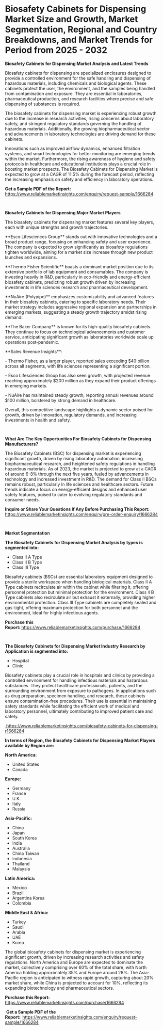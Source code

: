 <p><h1>Biosafety Cabinets for Dispensing Market Size and Growth, Market Segmentation, Regional and Country Breakdowns, and Market Trends for Period from 2025 -  2032</h1></p><p><strong>Biosafety Cabinets for Dispensing Market Analysis and Latest Trends</strong></p>
<p><p>Biosafety cabinets for dispensing are specialized enclosures designed to provide a controlled environment for the safe handling and dispensing of hazardous materials, including chemicals and biological agents. These cabinets protect the user, the environment, and the samples being handled from contamination and exposure. They are essential in laboratories, pharmaceutical production, and research facilities where precise and safe dispensing of substances is required.</p><p>The biosafety cabinets for dispensing market is experiencing robust growth due to the increase in research activities, rising concerns about laboratory safety, and stringent regulatory standards governing the handling of hazardous materials. Additionally, the growing biopharmaceutical sector and advancements in laboratory technologies are driving demand for these cabinets. </p><p>Innovations such as improved airflow dynamics, enhanced filtration systems, and smart technologies for better monitoring are emerging trends within the market. Furthermore, the rising awareness of hygiene and safety protocols in healthcare and educational institutions plays a crucial role in boosting market prospects. The Biosafety Cabinets for Dispensing Market is expected to grow at a CAGR of 11.5% during the forecast period, reflecting the increasing emphasis on safety and efficiency in laboratory operations.</p></p>
<p><strong>Get a Sample PDF of the Report:&nbsp;</strong> <a href="https://www.reliablemarketinsights.com/enquiry/request-sample/1666284?utm_campaign=2210&utm_medium=2&utm_source=Github&utm_content=ia&utm_term=14042025&utm_id=biosafety-cabinets-for-dispensing">https://www.reliablemarketinsights.com/enquiry/request-sample/1666284</a></p>
<p>&nbsp;</p>
<p><strong>Biosafety Cabinets for Dispensing Major Market Players</strong></p>
<p><p>The biosafety cabinets for dispensing market features several key players, each with unique strengths and growth trajectories. </p><p>**Esco Lifesciences Group** stands out with innovative technologies and a broad product range, focusing on enhancing safety and user experience. The company is expected to grow significantly as biosafety regulations tighten worldwide, aiming for a market size increase through new product launches and expansions. </p><p>**Thermo Fisher Scientific** boasts a dominant market position due to its extensive portfolio of lab equipment and consumables. The company is investing heavily in R&D, particularly in eco-friendly and energy-efficient biosafety cabinets, predicting robust growth driven by increasing investments in life sciences research and pharmaceutical development.</p><p>**NuAire (Polypipe)** emphasizes customizability and advanced features in their biosafety cabinets, catering to specific laboratory needs. Their market strategy includes aggressive regional expansion and partnerships in emerging markets, suggesting a steady growth trajectory amidst rising demand.</p><p>**The Baker Company** is known for its high-quality biosafety cabinets. They continue to focus on technological advancements and customer service, anticipating significant growth as laboratories worldwide scale up operations post-pandemic.</p><p>**Sales Revenue Insights**: </p><p>- Thermo Fisher, as a larger player, reported sales exceeding $40 billion across all segments, with life sciences representing a significant portion.</p><p>- Esco Lifesciences Group has also seen growth, with projected revenue reaching approximately $200 million as they expand their product offerings in emerging markets.</p><p>- NuAire has maintained steady growth, reporting annual revenues around $100 million, bolstered by strong demand in healthcare.</p><p>Overall, this competitive landscape highlights a dynamic sector poised for growth, driven by innovation, regulatory demands, and increasing investments in health and safety.</p></p>
<p>&nbsp;</p>
<p><strong>What Are The Key Opportunities For Biosafety Cabinets for Dispensing Manufacturers?</strong></p>
<p><p>The Biosafety Cabinets (BSC) for dispensing market is experiencing significant growth, driven by rising laboratory automation, increasing biopharmaceutical research, and heightened safety regulations in handling hazardous materials. As of 2023, the market is projected to grow at a CAGR of around 6-8% through the next five years, fueled by advancements in technology and increased investment in R&D. The demand for Class II BSCs remains robust, particularly in life sciences and healthcare sectors. Future trends indicate a focus on energy-efficient designs and enhanced user safety features, poised to cater to evolving regulatory standards and consumer needs.</p></p>
<p><strong>Inquire or Share Your Questions If Any Before Purchasing This Report:</strong> <a href="https://www.reliablemarketinsights.com/enquiry/pre-order-enquiry/1666284?utm_campaign=2210&utm_medium=2&utm_source=Github&utm_content=ia&utm_term=14042025&utm_id=biosafety-cabinets-for-dispensing">https://www.reliablemarketinsights.com/enquiry/pre-order-enquiry/1666284</a></p>
<p>&nbsp;</p>
<p><strong>Market Segmentation</strong></p>
<p><strong>The Biosafety Cabinets for Dispensing Market Analysis by types is segmented into:</strong></p>
<p><ul><li>Class II A Type</li><li>Class II B Type</li><li>Class III Type</li></ul></p>
<p><p>Biosafety cabinets (BSCs) are essential laboratory equipment designed to provide a sterile workspace when handling biological materials. Class II A Type cabinets recirculate air within the cabinet while filtering it, offering personnel protection but minimal protection for the environment. Class II B Type cabinets also recirculate air but exhaust it externally, providing higher environmental protection. Class III Type cabinets are completely sealed and gas-tight, offering maximum protection for both personnel and the environment, ideal for highly infectious agents.</p></p>
<p><strong>Purchase this Report:&nbsp;</strong><a href="https://www.reliablemarketinsights.com/purchase/1666284?utm_campaign=2210&utm_medium=2&utm_source=Github&utm_content=ia&utm_term=14042025&utm_id=biosafety-cabinets-for-dispensing">https://www.reliablemarketinsights.com/purchase/1666284</a></p>
<p>&nbsp;</p>
<p><strong>The Biosafety Cabinets for Dispensing Market Industry Research by Application is segmented into:</strong></p>
<p><ul><li>Hospital</li><li>Clinic</li></ul></p>
<p><p>Biosafety cabinets play a crucial role in hospitals and clinics by providing a controlled environment for handling infectious materials and hazardous substances. They protect healthcare professionals, patients, and the surrounding environment from exposure to pathogens. In applications such as drug preparation, specimen handling, and research, these cabinets ensure contamination-free procedures. Their use is essential in maintaining safety standards while facilitating the efficient work of medical and laboratory personnel, ultimately contributing to improved patient care and safety.</p></p>
<p><a href="https://www.reliablemarketinsights.com/biosafety-cabinets-for-dispensing-r1666284?utm_campaign=2210&utm_medium=2&utm_source=Github&utm_content=ia&utm_term=14042025&utm_id=biosafety-cabinets-for-dispensing">&nbsp;https://www.reliablemarketinsights.com/biosafety-cabinets-for-dispensing-r1666284</a></p>
<p><strong>In terms of Region, the Biosafety Cabinets for Dispensing Market Players available by Region are:</strong></p>
<p>
    <p> <strong> North America: </strong>
        <ul>
            <li>United States</li>
            <li>Canada</li>
        </ul>
        </p> 
    <p> <strong> Europe: </strong>
        <ul>
            <li>Germany</li>
            <li>France</li>
            <li>U.K.</li>
            <li>Italy</li>
            <li>Russia</li>
        </ul>
        </p> 
    <p> <strong> Asia-Pacific: </strong>
        <ul>
            <li>China</li>
            <li>Japan</li>
            <li>South Korea</li>
            <li>India</li>
            <li>Australia</li>
            <li>China Taiwan</li>
            <li>Indonesia</li>
            <li>Thailand</li>
            <li>Malaysia</li>
        </ul>
        </p> 
    <p> <strong> Latin America: </strong>
        <ul>
            <li>Mexico</li>
            <li>Brazil</li>
            <li>Argentina Korea</li>
            <li>Colombia</li>
        </ul>
        </p> 
    <p> <strong> Middle East & Africa: </strong>
        <ul>
            <li>Turkey</li>
            <li>Saudi</li>
            <li>Arabia</li>
            <li>UAE</li>
            <li>Korea</li>
        </ul>
    </p>
    </p>
<p><p>The global biosafety cabinets for dispensing market is experiencing significant growth, driven by increasing research activities and safety regulations. North America and Europe are expected to dominate the market, collectively comprising over 60% of the total share, with North America holding approximately 35% and Europe around 28%. The Asia-Pacific region is anticipated to witness rapid growth, capturing about 20% market share, while China is projected to account for 10%, reflecting its expanding biotechnology and pharmaceutical sectors.</p></p>
<p><strong>Purchase this Report: </strong><a href="https://www.reliablemarketinsights.com/purchase/1666284?utm_campaign=2210&utm_medium=2&utm_source=Github&utm_content=ia&utm_term=14042025&utm_id=biosafety-cabinets-for-dispensing">https://www.reliablemarketinsights.com/purchase/1666284</a></p>
<p>&nbsp;<strong>Get a Sample PDF of the Report:&nbsp;&nbsp;</strong><a href="https://www.reliablemarketinsights.com/enquiry/request-sample/1666284?utm_campaign=2210&utm_medium=2&utm_source=Github&utm_content=ia&utm_term=14042025&utm_id=biosafety-cabinets-for-dispensing">https://www.reliablemarketinsights.com/enquiry/request-sample/1666284</a></p>
<p><strong></strong></p>
<p><p></p><p></p><p></p></p>